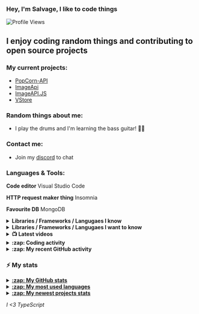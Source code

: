  ### Hey, I'm Salvage, I like to code things 

![Profile Views](https://komarev.com/ghpvc/?username=Milo123459)

## I enjoy coding random things and contributing to open source projects

### My current projects:
* [PopCorn-API](https://popcorn.tnt-man-inc.com)
* [ImageApi](https://imageapi.fionn.cc)
* [ImageAPI.JS](https://npm.im/imageapi.js)
* [VStore](https://npm.im/vstorejs)

### Random things about me:
* I play the drums and I'm learning the bass guitar! 🥁🎸

### Contact me:
* Join my [discord](https://discord.gg/3ucGCpa) to chat

### Languages & Tools:
**Code editor** Visual Studio Code

**HTTP request maker thing** Insomnia

**Favourite DB** MongoDB

<details>
<summary><b>Libraries / Frameworks / Langugaes I know</b></summary>

* ExpressJS
* NodeJS
* VueJS
* React
* Docker
* MongoDB

</details>

<details>
<summary><b>Libraries / Frameworks / Langugaes I want to know</b></summary>

* Rust
* Gatsby
* Koa
* Klasa
* GraphQL

</details>

<details>
<summary><b>📺 Latest videos</b></summary>

<!-- YOUTUBE:START -->
- [How to create a discord.js bot with TypeScript! | Command & event handler](https://www.youtube.com/watch?v=PZmbunipFnQ)
- [How to make your terminal look better with Starship](https://www.youtube.com/watch?v=u5tfbCCGWKc)
- [Learn the basics of TypeScript](https://www.youtube.com/watch?v=D4fD_-WNodM)
- [Create a Discord Bot with NodeJS! Command and Event Handler](https://www.youtube.com/watch?v=cLI0TADyxCU)
- [How to create a Discord.JS application bot!](https://www.youtube.com/watch?v=vJQmB-aNk2Y)
<!-- YOUTUBE:END -->

</details>

<details>
<summary><b>:zap: Coding activity</b></summary>

<!-- waka-box start -->
📊 Weekly development breakdown
```text
TypeScript 🕓 11h18m ██████████████████████▍░░░░ 83.3%
Markdown   🕓 45m    █▍░░░░░░░░░░░░░░░░░░░░░░░░░  5.5%
JSON       🕓 36m    █▏░░░░░░░░░░░░░░░░░░░░░░░░░  4.5%
JavaScript 🕓 32m    █░░░░░░░░░░░░░░░░░░░░░░░░░░  4.0%
YAML       🕓 16m    ▌░░░░░░░░░░░░░░░░░░░░░░░░░░  2.0%
```
<!-- Powered by https://github.com/YouEclipse/waka-box-go . -->
<!-- waka-box end -->
  <a href="https://github.com/anuraghazra/github-readme-stats">
  <!-- Change the `github-readme-stats.anuraghazra1.vercel.app` to `github-readme-stats.vercel.app`  -->
  <img align="center" src="https://github-readme-stats.vercel.app/api/wakatime?username=salvage_dev&theme=radical" />
</a>
</details>

<details>
<summary><b>:zap: My recent GitHub activity</b></summary>

<!--START_SECTION:activity-->
1. 🗣 Commented on [#103](https://github.com/actions/github-script/issues/103) in [actions/github-script](https://github.com/actions/github-script)
2. 🗣 Commented on [#1297](https://github.com/dependabot/dependabot-core/issues/1297) in [dependabot/dependabot-core](https://github.com/dependabot/dependabot-core)
3. ❌ Closed PR [#10](https://github.com/Milo123459/imageapi.js/pull/10) in [Milo123459/imageapi.js](https://github.com/Milo123459/imageapi.js)
4. 🎉 Merged PR [#8](https://github.com/Milo123459/min/pull/8) in [Milo123459/min](https://github.com/Milo123459/min)
5. 💪 Opened PR [#1389](https://github.com/minbrowser/min/pull/1389) in [minbrowser/min](https://github.com/minbrowser/min)
<!--END_SECTION:activity-->
</details>

### :zap: My stats
<details>
<summary><u><b>:zap: My GitHub stats</b></u></summary>
<a href="https://github.com/anuraghazra/github-readme-stats">
  <img align="center" src="https://github-readme-stats.vercel.app/api?username=Milo123459&show_icons=true&include_all_commits=true&theme=radical" alt="Salvage's github stats" />
</a>
</details>

<details>
<summary><u><b>:zap: My most used languages</b></u></summary>
<a href="https://github.com/anuraghazra/github-readme-stats">
  <!-- Change the `github-readme-stats.anuraghazra1.vercel.app` to `github-readme-stats.vercel.app`  -->
  <img align="center" src="https://github-readme-stats.vercel.app/api/top-langs/?username=Milo123459&layout=compact&theme=radical" />
</a>
</details>

<details>
<summary><u><b>:zap: My newest projects stats</b></u></summary>
  <a href="https://github.com/anuraghazra/github-readme-stats">
  <!-- Change the `github-readme-stats.anuraghazra1.vercel.app` to `github-readme-stats.vercel.app`  -->
  <img align="center" src="https://github-readme-stats.vercel.app/api/pin/?username=Milo123459&repo=vstore&theme=radical" />
</a>  
  <a href="https://github.com/anuraghazra/github-readme-stats">
  <!-- Change the `github-readme-stats.anuraghazra1.vercel.app` to `github-readme-stats.vercel.app`  -->
  <img align="center" src="https://github-readme-stats.vercel.app/api/pin/?username=Milo123459&repo=bot-in-a-bot&theme=radical" />
</a>  
 <a href="https://github.com/anuraghazra/github-readme-stats">
  <!-- Change the `github-readme-stats.anuraghazra1.vercel.app` to `github-readme-stats.vercel.app`  -->
  <img align="center" src="https://github-readme-stats.vercel.app/api/pin/?username=Milo123459&repo=Spencer&theme=radical" />
</a>
  
</details>

*I <3 TypeScript*
